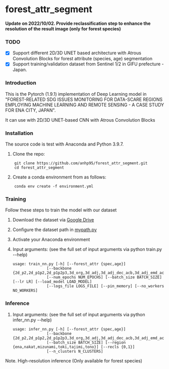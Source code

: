 # forest_attr_segment

**Update on 2022/10/02. Provide reclassification step to enhance the resolution of the result image (only for forest species)**

### TODO

- [x] Support different 2D/3D UNET based architecture with Atrous Convolution Blocks for forest attribute (species, age) segmentation
- [x] Support training/validation dataset from Sentinel 1/2 in GIFU prefecture - Japan.

### Introduction

This is the Pytorch (1.9.1) implementation of Deep Learning model in "FOREST-RELATED SDG ISSUES MONITORING FOR DATA-SCARE REGIONS EMPLOYING MACHINE LEARNING AND REMOTE SENSING - A CASE STUDY FOR ENA CITY, JAPAN".

It can use with 2D/3D UNET-based CNN with Atrous Convolution Blocks

### Installation

The source code is test with Anaconda and Python 3.9.7.

1. Clone the repo:

```Shell
    git clone https://github.com/anhp95/forest_attr_segment.git
    cd forest_attr_segment
```

2. Create a conda environment from as follows:

```Shell
    conda env create -f environment.yml
```

### Training

Follow these steps to train the model with our dataset

1. Download the dataset via [Google Drive](https://drive.google.com/drive/folders/1j8Japh4UmZAyoHueJX9C_rb8muqS3plW?usp=sharing)

2. Configure the dataset path in [mypath.py](https://github.com/anhp95/forest_attr_segment/blob/main/mypath.py)

3. Activate your Anaconda environment

4. Input arguments: (see the full set of input arguments via python train.py --help)

   ```Shell
   usage: train_nn.py [-h] [--forest_attr {spec,age}]
                  [--backbone {2d_p2,2d_p1p2,2d_p1p2p3,3d_org,3d_adj,3d_adj_dec_acb,3d_adj_emd_acb,3d_org_emd_acb}]
                  [--num_epochs NUM_EPOCHS] [--batch_size BATCH_SIZE] [--lr LR] [--load_model LOAD_MODEL]
                  [--logs_file LOGS_FILE] [--pin_memory] [--no_workers NO_WORKERS]
   ```

### Inference

1. Input arguments: (see the full set of input arguments via python infer_nn.py --help)

   ```Shell
   usage: infer_nn.py [-h] [--forest_attr {spec,age}]
                  [--backbone {2d_p2,2d_p1p2,2d_p1p2p3,3d_org,3d_adj,3d_adj_dec_acb,3d_adj_emd_acb,3d_org_emd_acb}]
                  [--batch_size BATCH_SIZE] [--region {ena,nakat,mizunami,toki,tajimi,tono}] [--recls {0,1}]
                  [--n_clusters N_CLUSTERS]
   ```

Note. High-resolution inference (Only available for forest species)
